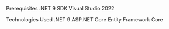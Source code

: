 Prerequisites
.NET 9 SDK
Visual Studio 2022

Technologies Used
.NET 9
ASP.NET Core
Entity Framework Core
